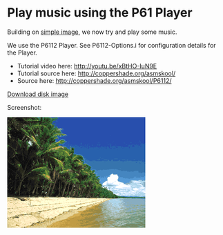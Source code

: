Play music using the P61 Player
===============================

Building on [simple image](../001.simple_image), we now try and play some music.

We use the P6112 Player. See P6112-Options.i for configuration details for the Player.

* Tutorial video here: http://youtu.be/xBtHO-IuN9E
* Tutorial source here: http://coppershade.org/asmskool/
* Source here: http://coppershade.org/asmskool/P6112/

[Download disk image](bin/music.adf?raw=true)

Screenshot:

![Screenshot](screenshot.png?raw=true)
